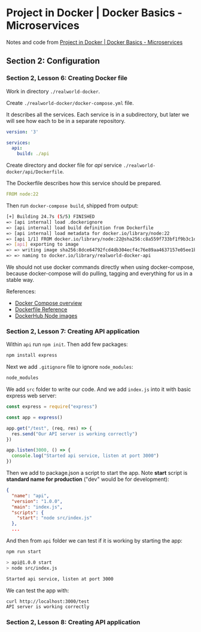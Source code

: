 # Project in Docker | Docker Basics - Microservices

Notes and code from [Project in Docker | Docker Basics - Microservices](https://www.udemy.com/course/docker-and-docker-compose-project-deployment-from-scratch)

## Section 2: Configuration

### Section 2, Lesson 6: Creating Docker file

Work in directory `./realworld-docker`.

Create `./realworld-docker/docker-compose.yml` file.

It describes all the services. Each service is in a subdirectory, but later we will see how each to be in a separate repository.

```yaml
version: '3'

services:
  api:
    build: ./api
```

Create directory and docker file for _api_ service `./realworld-docker/api/Dockerfile`.

The Dockerfile describes how this service should be prepared.

```yaml
FROM node:22
```

Then run `docker-compose build`, shipped from output:

```sh
[+] Building 24.7s (5/5) FINISHED
=> [api internal] load .dockerignore
=> [api internal] load build definition from Dockerfile
=> [api internal] load metadata for docker.io/library/node:22
=> [api 1/1] FROM docker.io/library/node:22@sha256:c8a559f733bf1f9b3c1d05b97d9a9c7e5d3647c99abedaf5cdd3b54c9cbb8eff
=> [api] exporting to image 
=> => writing image sha256:8dce64792fcd4db304ecf4c76e89aa4637157e05ee1b2ccb43e9cc7e71990376 
=> => naming to docker.io/library/realworld-docker-api
```

We should not use docker commands directly when using docker-compose, because docker-compose will do pulling, tagging and everything for us in a stable way.

References:

- [Docker Compose overview](https://docs.docker.com/compose/)
- [Dockerfile Reference](https://docs.docker.com/reference/dockerfile/)
- [DockerHub Node images](https://hub.docker.com/_/node)

### Section 2, Lesson 7: Creating API application

Within `api` run `npm init`. Then add few packages:

```sh
npm install express
```

Next we add `.gitignore` file to ignore `node_modules`:

```sh
node_modules
```

We add `src` folder to write our code. And we add `index.js` into it with basic express web server:

```js
const express = require("express")

const app = express()

app.get("/test", (req, res) => {
  res.send("Our API server is working correctly")
})

app.listen(3000, () => {
  console.log("Started api service, listen at port 3000")
})
```

Then we add to package.json a script to start the app. Note **start** script is **standard name for production** ("dev" would be for development):

```json
{
  "name": "api",
  "version": "1.0.0",
  "main": "index.js",
  "scripts": {
    "start": "node src/index.js"
  },
  ...
```

And then from `api` folder we can test if it is working by starting the app:

```sh
npm run start

> api@1.0.0 start
> node src/index.js

Started api service, listen at port 3000
```

We can test the app with:

```sh
curl http://localhost:3000/test
API server is working correctly
```

### Section 2, Lesson 8: Creating API application
